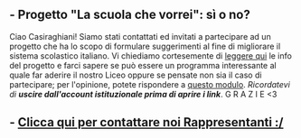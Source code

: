 ## - Progetto "La scuola che vorrei": sì o no?
Ciao Casiraghiani! Siamo stati contattati ed invitati a partecipare ad un progetto che ha lo scopo di formulare suggerimenti al fine di migliorare il sistema scolastico italiano. Vi chiediamo cortesemente di [leggere qui](https://drive.google.com/file/d/1txu8fFUUvYHqka92TMBjVFGyxl83cWhe/view?usp=sharing) le info del progetto e farci sapere se può essere un programma interessante al quale far aderire il nostro Liceo oppure se pensate non sia il caso di partecipare; per l'opinione, potete rispondere a [questo modulo](https://docs.google.com/forms/d/e/1FAIpQLSevpjynln62qBnGPm3a3yJv9W9B2nxUXQwKubElMdSAEBjq4w/viewform?usp=sf_link). _Ricordatevi di **uscire dall'account istituzionale prima di aprire i link**_. G R A Z I E <3



## - [Clicca qui per contattare noi Rappresentanti :/](https://docs.google.com/forms/d/e/1FAIpQLSfKS3-fOGByvowEZ4CvDTi7U5-nvCvK1FUykII456HmZSHFjw/viewform?usp=sf_link)
